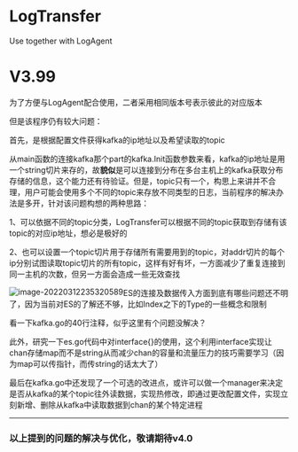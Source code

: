 # LogTransfer
Use together with LogAgent



# V3.99

为了方便与LogAgent配合使用，二者采用相同版本号表示彼此的对应版本



但是该程序仍有较大问题：

首先，是根据配置文件获得kafka的ip地址以及希望读取的topic

从main函数的连接kafka那个part的kafka.Init函数参数来看，kafka的ip地址是用一个string切片来存的，故**貌似**是可以连接到分布在多台主机上的kafka获取分布存储的信息，这个能力还有待验证。但是，topic只有一个，构思上来讲并不合理，用户可能会使用多个不同的topic来存放不同类型的日志，当前程序的解决办法是多开，针对该问题构想的两种思路：

1、可以依据不同的topic分类，LogTransfer可以根据不同的topic获取到存储有该topic的对应ip地址，想必是极好的

2、也可以设置一个topic切片用于存储所有需要用到的topic，对addr切片的每个ip分别试图读取topic切片的所有topic，这样有好有坏，一方面减少了重复连接到同一主机的次数，但另一方面会造成一些无效查找

<img src="C:\Users\沐\AppData\Roaming\Typora\typora-user-images\image-20220312235320589.png" alt="image-20220312235320589" style="float:left" />

ES的连接及数据传入方面到底有哪些问题还不明了，因为当前对ES的了解还不够，比如Index之下的Type的一些概念和限制

看一下kafka.go的40行注释，似乎这里有个问题没解决？

此外，研究一下es.go代码中对interface{}的使用，这个利用interface实现让chan存储map而不是string从而减少chan的容量和流量压力的技巧需要学习（因为map可以传指针，而传string的话太大了）

最后在kafka.go中还发现了一个可选的改进点，或许可以做一个manager来决定是否从kafka的某个topic往外读数据，实现热修改，即通过更改配置文件，实现立刻新增、删除从kafka中读取数据到chan的某个特定进程

***

### 以上提到的问题的解决与优化，敬请期待v4.0
